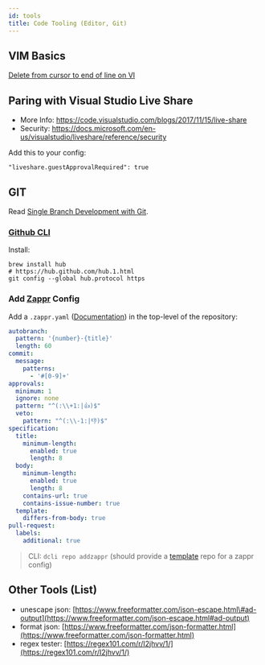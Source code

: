 ```yaml
---
id: tools
title: Code Tooling (Editor, Git)
---
```


## VIM Basics

[Delete from cursor to end of line on VI](https://unix.stackexchange.com/questions/4415/delete-from-cursor-to-end-of-line-on-vi)


## Paring with Visual Studio Live Share

* More Info: https://code.visualstudio.com/blogs/2017/11/15/live-share
* Security: https://docs.microsoft.com/en-us/visualstudio/liveshare/reference/security

Add this to your config: 
```
"liveshare.guestApprovalRequired": true
```

## GIT

Read [Single Branch Development with Git](https://medium.com/learn-git-today/single-branch-development-with-git-f72a052446cf).

### [Github CLI](https://hub.github.com/)

Install:
```
brew install hub
# https://hub.github.com/hub.1.html
git config --global hub.protocol https
```




### Add [Zappr](https://zappr.opensource.zalan.do) Config

Add a `.zappr.yaml` ([Documentation](https://zappr.readthedocs.io/en/latest/setup/#zappr-features-and-their-configuration-options)) in the top-level of the repository:

```yaml
autobranch:
  pattern: '{number}-{title}'
  length: 60
commit:
  message:
    patterns:
      - '#[0-9]+'
approvals:
  minimum: 1
  ignore: none
  pattern: "^(:\\+1:|👍)$"
  veto:
    pattern: "^(:\\-1:|👎)$"
specification:
  title:
    minimum-length:
      enabled: true
      length: 8
  body:
    minimum-length:
      enabled: true
      length: 8
    contains-url: true
    contains-issue-number: true
  template:
    differs-from-body: true
pull-request:
  labels:
    additional: true
```

> CLI: `dcli repo addzappr` (should provide a [template](https://github.com/jondot/hygen) repo for a zappr config)



## Other Tools (List)

* unescape json: [https://www.freeformatter.com/json-escape.html\#ad-output](https://www.freeformatter.com/json-escape.html#ad-output)
* format json: [https://www.freeformatter.com/json-formatter.html](https://www.freeformatter.com/json-formatter.html)
* regex tester: [https://regex101.com/r/I2jhvv/1/](https://regex101.com/r/I2jhvv/1/)